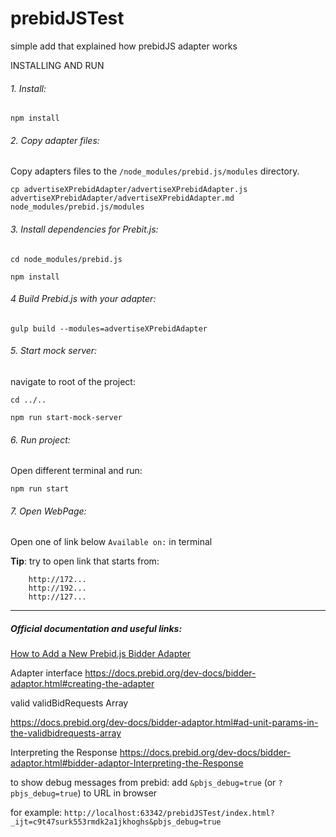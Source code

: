 # prebidJSTest
simple add that explained how prebidJS adapter works

INSTALLING AND RUN 

###### 1. Install:
```
npm install
``` 

###### 2. Copy adapter files:
Copy adapters files to the `/node_modules/prebid.js/modules` directory.

```
cp advertiseXPrebidAdapter/advertiseXPrebidAdapter.js advertiseXPrebidAdapter/advertiseXPrebidAdapter.md node_modules/prebid.js/modules
```

###### 3. Install dependencies for Prebit.js:

```
cd node_modules/prebid.js
```

```
npm install
```

###### 4 Build Prebid.js with your adapter:
```
gulp build --modules=advertiseXPrebidAdapter
```

###### 5. Start mock server:
navigate to root of the project:
```
cd ../..
```

```
npm run start-mock-server
```

###### 6. Run project:
Open different terminal and run:
```
npm run start
```

###### 7. Open WebPage:
Open one of link below `Available on:` in terminal

**Tip**: try to open link that starts from: 
```
    http://172...
    http://192...
    http://127...
```
---

##### Official documentation and useful links:

[How to Add a New Prebid.js Bidder Adapter](https://docs.prebid.org/dev-docs/bidder-adaptor.html#bidder-adaptor-Required-Adapter-Conventions)

Adapter interface
https://docs.prebid.org/dev-docs/bidder-adaptor.html#creating-the-adapter


valid validBidRequests Array

https://docs.prebid.org/dev-docs/bidder-adaptor.html#ad-unit-params-in-the-validbidrequests-array


Interpreting the Response
https://docs.prebid.org/dev-docs/bidder-adaptor.html#bidder-adaptor-Interpreting-the-Response

to show debug messages from prebid:
add `&pbjs_debug=true` (or `?pbjs_debug=true`)  to URL in browser

for example: 
`http://localhost:63342/prebidJSTest/index.html?_ijt=c9t47surk553rmdk2a1jkhoghs&pbjs_debug=true`

